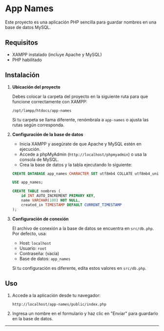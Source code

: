 # App Names

Este proyecto es una aplicación PHP sencilla para guardar nombres en una base de datos MySQL.

## Requisitos

- XAMPP instalado (incluye Apache y MySQL)
- PHP habilitado

## Instalación

1. **Ubicación del proyecto**

   Debes colocar la carpeta del proyecto en la siguiente ruta para que funcione correctamente con XAMPP:

   ```
   /opt/lampp/htdocs/app-names
   ```

   Si tu carpeta se llama diferente, renómbrala a `app-names` o ajusta las rutas según corresponda.

2. **Configuración de la base de datos**

   - Inicia XAMPP y asegúrate de que Apache y MySQL estén en ejecución.
   - Accede a phpMyAdmin (`http://localhost/phpmyadmin`) o usa la consola de MySQL.
   - Crea la base de datos y la tabla ejecutando lo siguiente:

   ```sql
   CREATE DATABASE app_names CHARACTER SET utf8mb4 COLLATE utf8mb4_unicode_ci;

   USE app_names;

   CREATE TABLE nombres (
       id INT AUTO_INCREMENT PRIMARY KEY,
       name VARCHAR(100) NOT NULL,
       created_in TIMESTAMP DEFAULT CURRENT_TIMESTAMP
   );
   ```

3. **Configuración de conexión**

   El archivo de conexión a la base de datos se encuentra en `src/db.php`. Por defecto, usa:

   - Host: `localhost`
   - Usuario: `root`
   - Contraseña: (vacía)
   - Base de datos: `app_names`

   Si tu configuración es diferente, edita estos valores en `src/db.php`.

## Uso

1. Accede a la aplicación desde tu navegador:

   ```
   http://localhost/app-names/public/index.php
   ```

2. Ingresa un nombre en el formulario y haz clic en "Enviar" para guardarlo en la base de datos.

---
